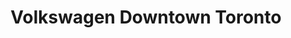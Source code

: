 ---
title: "Volkswagen Downtown Toronto"
url: /toronto/volkswagen-downtown-toronto/
shop: Autohaus
---